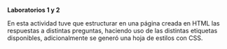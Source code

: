 **Laboratorios 1 y 2**

En esta actividad tuve que estructurar en una página creada en HTML las respuestas a distintas preguntas, haciendo uso de las distintas etiquetas disponibles, adicionalmente se generó una hoja de estilos con CSS.
